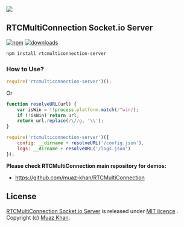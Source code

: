 <a href="https://www.rtcmulticonnection.org/"><img src="https://i.imgur.com/MFfRBSM.png" /></a>

## RTCMultiConnection Socket.io Server

[![npm](https://img.shields.io/npm/v/rtcmulticonnection-server.svg)](https://npmjs.org/package/rtcmulticonnection-server) [![downloads](https://img.shields.io/npm/dm/rtcmulticonnection-server.svg)](https://npmjs.org/package/rtcmulticonnection-server)

```sh
npm install rtcmulticonnection-server
```

### How to Use?

```javascript
require('rtcmulticonnection-server')();
```

Or

```javascript
function resolveURL(url) {
    var isWin = !!process.platform.match(/^win/);
    if (!isWin) return url;
    return url.replace(/\//g, '\\');
}

require('rtcmulticonnection-server')({
    config: __dirname + resolveURL('/config.json'),
    logs: __dirname + resolveURL('/logs.json')
});
```

**Please check RTCMultiConnection main repository for demos:**

* https://github.com/muaz-khan/RTCMultiConnection

## License

[RTCMultiConnection Socket.io Server](https://github.com/muaz-khan/RTCMultiConnection-Server) is released under [MIT licence](https://github.com/muaz-khan/RTCMultiConnection/blob/master/LICENSE.md) . Copyright (c) [Muaz Khan](https://MuazKhan.com/).
